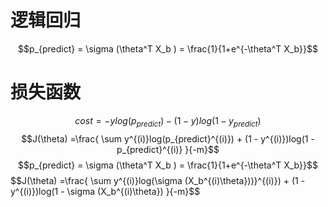 # 逻辑回归
$$p_{predict} = \sigma (\theta^T  X_b ) = \frac{1}{1+e^{-\theta^T X_b}}$$

# 损失函数
$$cost = -ylog(p_{predict}) - (1-y)log(1-y_{predict})$$
$$J(\theta) =\frac{ \sum y^{(i)}log(p_{predict}^{(i)}) + (1 - y^{(i)})log(1 - p_{predict}^{(i)} }{-m}$$
$$p_{predict} = \sigma (\theta^T  X_b ) = \frac{1}{1+e^{-\theta^T X_b}}$$
$$J(\theta) =\frac{ \sum y^{(i)}log(\sigma (X_b^{(i)\theta}))}^{(i)}) + (1 - y^{(i)})log(1 - \sigma (X_b^{(i)\theta}) }{-m}$$
